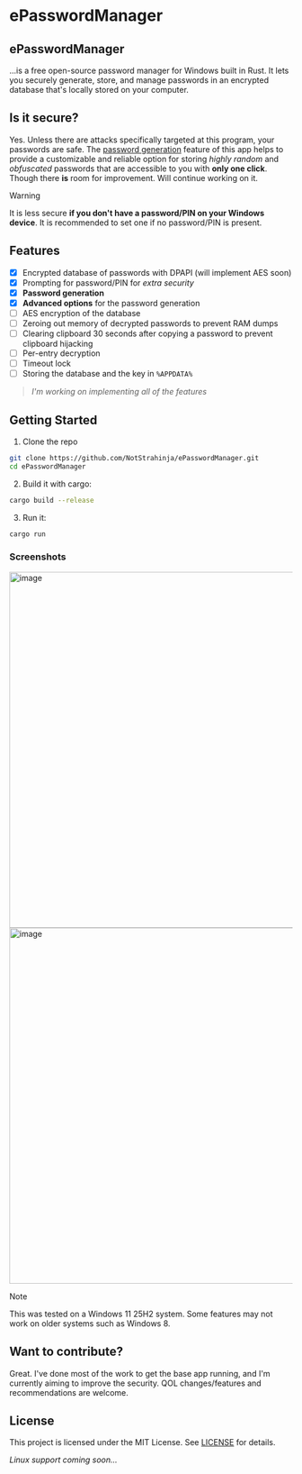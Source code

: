 # ePasswordManager

## ePasswordManager

...is a free open-source password manager for Windows built in Rust. It lets you securely generate, store, and manage passwords in an encrypted database that's locally stored on your computer.

## Is it secure?

Yes. Unless there are attacks specifically targeted at this program, your passwords are safe.
The <ins>password generation</ins> feature of this app helps to provide a customizable and reliable option for storing *highly random* and *obfuscated* passwords
that are accessible to you with **only one click**.
Though there **is** room for improvement. Will continue working on it.

> [!WARNING]
> It is less secure **if you don't have a password/PIN on your Windows device**. It is recommended to set one if no password/PIN is present.

## Features

- [x] Encrypted database of passwords with DPAPI (will implement AES soon)
- [x] Prompting for password/PIN for *extra security*
- [x] **Password generation**
- [x] **Advanced options** for the password generation
- [ ] AES encryption of the database
- [ ] Zeroing out memory of decrypted passwords to prevent RAM dumps
- [ ] Clearing clipboard 30 seconds after copying a password to prevent clipboard hijacking
- [ ] Per-entry decryption
- [ ] Timeout lock
- [ ] Storing the database and the key in `%APPDATA%`
> *I'm working on implementing all of the features*

## Getting Started

1. Clone the repo
```bash
git clone https://github.com/NotStrahinja/ePasswordManager.git
cd ePasswordManager
```
2. Build it with cargo:
```bash
cargo build --release
```
3. Run it:
```bash
cargo run
```

### Screenshots
<img width="802" height="632" alt="image" src="https://github.com/user-attachments/assets/196101ab-65ce-48ba-96e1-3afdd338a8eb" />
<img width="802" height="632" alt="image" src="https://github.com/user-attachments/assets/b7b1bf17-a7f8-4e40-aee1-26a2944d7d68" />




> [!NOTE]
> This was tested on a Windows 11 25H2 system. Some features may not work on older systems such as Windows 8.

## Want to contribute?

Great. I've done most of the work to get the base app running, and I'm currently aiming to improve the security.
QOL changes/features and recommendations are welcome.

## License

This project is licensed under the MIT License. See [LICENSE](./LICENSE) for details.

*Linux support coming soon...*
